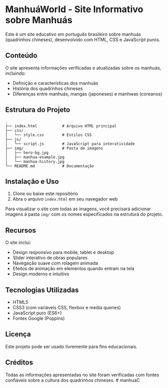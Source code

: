 # ManhuáWorld - Site Informativo sobre Manhuás

Este é um site educativo em português brasileiro sobre manhuás (quadrinhos chineses), desenvolvido com HTML, CSS e JavaScript puros.

## Conteúdo

O site apresenta informações verificadas e atualizadas sobre os manhuás, incluindo:

- Definição e características dos manhuás
- História dos quadrinhos chineses
- Diferenças entre manhuás, mangás (japoneses) e manhwas (coreanos)

## Estrutura do Projeto

```
.
├── index.html           # Arquivo HTML principal
├── css/
│   └── style.css        # Estilos CSS
├── js/
│   └── script.js        # JavaScript para interatividade
├── img/                 # Pasta de imagens
│   ├── hero-bg.jpg
│   ├── manhua-example.jpg
│   └── manhua-history.jpg
└── README.md            # Documentação
```

## Instalação e Uso

1. Clone ou baixe este repositório
2. Abra o arquivo `index.html` em seu navegador web

Para visualizar o site com todas as imagens, você precisará adicionar imagens à pasta `img/` com os nomes especificados na estrutura do projeto.

## Recursos

O site inclui:

- Design responsivo para mobile, tablet e desktop
- Slider interativo de obras populares
- Navegação suave com rolagem animada
- Efeitos de animação em elementos quando entram na tela
- Design moderno e intuitivo

## Tecnologias Utilizadas

- HTML5
- CSS3 (com variáveis CSS, flexbox e media queries)
- JavaScript puro (ES6+)
- Fontes Google (Poppins)

## Licença

Este projeto pode ser usado livremente para fins educacionais.

## Créditos

Todas as informações apresentadas no site foram verificadas com fontes confiáveis sobre a cultura dos quadrinhos chineses. #   m a n h u a C  
 